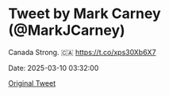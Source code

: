 # Tweet by Mark Carney (@MarkJCarney)

Canada Strong. 🇨🇦 https://t.co/xps30Xb6X7

Date: 2025-03-10 03:32:00

[Original Tweet](https://x.com/MarkJCarney/status/1898939872951316809)
